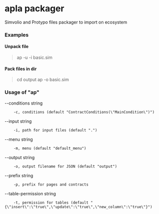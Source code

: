# apla packager

Simvolio and Protypo files packager to import on ecosystem

### Examples

#### Unpack file

>ap -u -i basic.sim

#### Pack files in dir

>cd output
>ap -o basic.sim

### Usage of "ap"

  --conditions string

        -c, conditions (default "ContractConditions(\"MainCondition\")")

  --input string

        -i, path for input files (default ".")

  --menu string

        -m, menu (default "default_menu")

  --output string

        -o, output filename for JSON (default "output")

  --prefix string

        -p, prefix for pages and contracts

  --table-permission string

        -t, permission for tables (default "{\"insert\":\"true\",\"update\":\"true\",\"new_column\":\"true\"}")